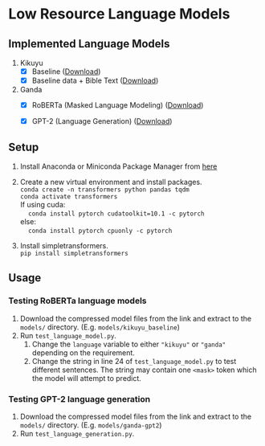 # Low Resource Language Models

## Implemented Language Models

1. Kikuyu
   - [x] Baseline ([Download](https://drive.google.com/open?id=1kDCGnuVAtLFe-HDjMgO7SRPSdErtcjNN))
   - [x] Baseline data + Bible Text ([Download](https://drive.google.com/open?id=1fuBEiT2pPOHTMilcNtY6a90NVfCvss0S))

2. Ganda
   - [x] RoBERTa (Masked Language Modeling) ([Download](https://drive.google.com/open?id=1DCg-TvjoH0W7VWYUu1enO_iycX4HfbrC))
   - [x] GPT-2 (Language Generation) ([Download](https://drive.google.com/open?id=1JpjbcJDGbZa3eI_WBNU1HvT-5KI2YO3F))


## Setup

1. Install Anaconda or Miniconda Package Manager from [here](https://www.anaconda.com/distribution/)
2. Create a new virtual environment and install packages.  
`conda create -n transformers python pandas tqdm`  
`conda activate transformers`  
If using cuda:  
&nbsp;&nbsp;&nbsp;&nbsp;`conda install pytorch cudatoolkit=10.1 -c pytorch`  
else:  
&nbsp;&nbsp;&nbsp;&nbsp;`conda install pytorch cpuonly -c pytorch`  

3. Install simpletransformers.  
`pip install simpletransformers` 

## Usage

### Testing RoBERTa language models

1. Download the compressed model files from the link and extract to the `models/` directory. (E.g. `models/kikuyu_baseline`)
2. Run `test_language_model.py`.
   1. Change the `language` variable to either `"kikuyu"` or `"ganda"` depending on the requirement.
   2. Change the string in line 24 of `test_language_model.py` to test different sentences. The string may contain one `<mask>` token which the model will attempt to predict.

### Testing GPT-2 language generation

1. Download the compressed model files from the link and extract to the `models/` directory. (E.g. `models/ganda-gpt2`)
2. Run `test_language_generation.py`.

